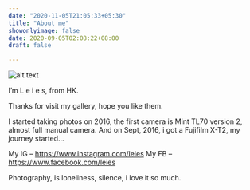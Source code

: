 ```yaml
---
date: "2020-11-05T21:05:33+05:30"
title: "About me"
showonlyimage: false
date: 2020-09-05T02:08:22+08:00
draft: false

---
```

![alt text](/photo/lc.jpg "Leies.app")

I’m L e i e s, from HK.

Thanks for visit my gallery, hope you like them.

I started taking photos on 2016, the first camera is Mint TL70 version 2, almost full manual camera. And on Sept, 2016, i got a  Fujifilm X-T2, my journey started…

My IG – https://www.instagram.com/leies
My FB – https://www.facebook.com/leies

Photography, is loneliness, silence, i love it so much.

